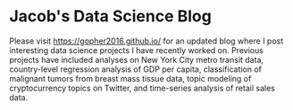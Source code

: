 # Jacob's Data Science Blog

Please visit https://gopher2016.github.io/ for an updated blog where I post interesting data science projects I have recently worked on.  Previous projects have included analyses on New York City metro transit data, country-level regression analysis of GDP per capita, classification of malignant tumors from breast mass tissue data, topic modeling of cryptocurrency topics on Twitter, and time-series analysis of retail sales data.
